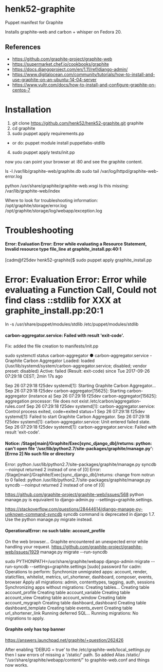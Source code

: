henk52-graphite
===============

Puppet manifest for Graphite


Installs graphite-web and carbon + whisper on Fedora 20.


## References
* https://github.com/graphite-project/graphite-web
* https://supermarket.chef.io/cookbooks/graphite
* https://docs.djangoproject.com/en/1.11/ref/django-admin/
* https://www.digitalocean.com/community/tutorials/how-to-install-and-use-graphite-on-an-ubuntu-14-04-server
* https://www.vultr.com/docs/how-to-install-and-configure-graphite-on-centos-7

# Installation

1. git clone https://github.com/henk52/henk52-graphite.git graphite
2. cd graphite
3. sudo  puppet apply requirements.pp
  * or do: puppet module install puppetlabs-stdlib
4. sudo puppet apply tests/init.pp

now you can point your browser at :80 and see the graphite content.


ls -l /var/lib/graphite-web/graphite.db
sudo tail /var/log/httpd/graphite-web-error.log

python /usr/share/graphite/graphite-web.wsgi
Is this missing: /var/lib/graphite-web/index


Where to look for troubleshooting information:
/opt/graphite/storage/error.log
/opt/graphite/storage/log/webapp/exception.log

# Troubleshooting

#### Error: Evaluation Error: Error while evaluating a Resource Statement, Invalid resource type file_line at graphite_install.pp:40:1
[cadm@f25dev henk52-graphite]$ sudo puppet apply graphite_install.pp

# Error: Evaluation Error: Error while evaluating a Function Call, Could not find class ::stdlib for XXX at graphite_install.pp:20:1 

ln -s /usr/share/puppet/modules/stdlib /etc/puppet/modules/stdlib


#### carbon-aggregator.service: Failed with result 'exit-code'.

Fix: added the file creation to manifests/init.pp

sudo systemctl status carbon-aggregator
● carbon-aggregator.service - Graphite Carbon Aggregator
   Loaded: loaded (/usr/lib/systemd/system/carbon-aggregator.service; disabled; vendor preset: disabled)
   Active: failed (Result: exit-code) since Tue 2017-09-26 07:29:18 CEST; 2min 17s ago

Sep 26 07:29:18 f25dev systemd[1]: Starting Graphite Carbon Aggregator...
Sep 26 07:29:18 f25dev carbon-aggregator[15625]: Starting carbon-aggregator (instance a)
Sep 26 07:29:18 f25dev carbon-aggregator[15625]: aggregation processor: file does not exist /etc/carbon/aggregation-rules.conf
Sep 26 07:29:18 f25dev systemd[1]: carbon-aggregator.service: Control process exited, code=exited status=1
Sep 26 07:29:18 f25dev systemd[1]: Failed to start Graphite Carbon Aggregator.
Sep 26 07:29:18 f25dev systemd[1]: carbon-aggregator.service: Unit entered failed state.
Sep 26 07:29:18 f25dev systemd[1]: carbon-aggregator.service: Failed with result 'exit-code'.


#### Notice: /Stage[main]/Graphite/Exec[sync_django_db]/returns: python: can't open file '/usr/lib/python2.7/site-packages/graphite/manage.py': [Errno 2] No such file or directory
Error: python /usr/lib/python2.7/site-packages/graphite/manage.py syncdb --noinput returned 2 instead of one of [0]
Error: /Stage[main]/Graphite/Exec[sync_django_db]/returns: change from notrun to 0 failed: python /usr/lib/python2.7/site-packages/graphite/manage.py syncdb --noinput returned 2 instead of one of [0]

https://github.com/graphite-project/graphite-web/issues/568
  python manage.py is equivalent to django-admin.py --settings=graphite.settings.

https://stackoverflow.com/questions/28444614/django-manage-py-unknown-command-syncdb
  syncdb command is deprecated in django 1.7. Use the python manage.py migrate instead.

#### OperationalError: no such table: account_profile
On the web browser...
Graphite encountered an unexpected error while handling your request.
https://github.com/graphite-project/graphite-web/issues/1929
  manage.py migrate --run-syncdb

sudo PYTHONPATH=/usr/share/graphite/webapp django-admin migrate  --run-syncdb --settings=graphite.settings
[sudo] password for cadm:
Operations to perform:
  Synchronize unmigrated apps: account, render, staticfiles, whitelist, metrics, url_shortener, dashboard, composer, events, browser
  Apply all migrations: admin, contenttypes, tagging, auth, sessions
Synchronizing apps without migrations:
  Creating tables...
    Creating table account_profile
    Creating table account_variable
    Creating table account_view
    Creating table account_window
    Creating table account_mygraph
    Creating table dashboard_dashboard
    Creating table dashboard_template
    Creating table events_event
    Creating table url_shortener_link
    Running deferred SQL...
Running migrations:
  No migrations to apply.

#### Graphite only has top banner
https://answers.launchpad.net/graphite/+question/262426

After enabling 'DEBUG = true' to the /etc/graphite-web/local_settings.py
then I saw errors of missing a '/static/' path.
So added 
    Alias /static/ "/usr/share/graphite/webapp/content/"
to
  graphite-web.conf
 and things now works.
